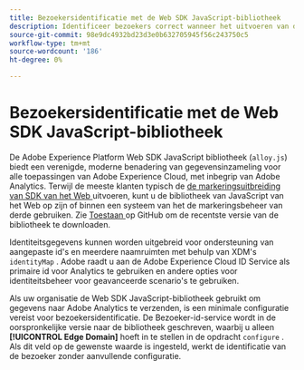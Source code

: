 ```yaml
---
title: Bezoekersidentificatie met de Web SDK JavaScript-bibliotheek
description: Identificeer bezoekers correct wanneer het uitvoeren van de bibliotheek van SDK van het Web JavaScript.
source-git-commit: 98e9dc4932bd23d3e0b632705945f56c243750c5
workflow-type: tm+mt
source-wordcount: '186'
ht-degree: 0%

---
```


# Bezoekersidentificatie met de Web SDK JavaScript-bibliotheek

De Adobe Experience Platform Web SDK JavaScript bibliotheek (`alloy.js`) biedt een verenigde, moderne benadering van gegevensinzameling voor alle toepassingen van Adobe Experience Cloud, met inbegrip van Adobe Analytics. Terwijl de meeste klanten typisch de [ de markeringsuitbreiding van SDK van het Web ](web-sdk-extension.md) uitvoeren, kunt u de bibliotheek van JavaScript van het Web op zijn of binnen een systeem van het de markeringsbeheer van derde gebruiken. Zie [ Toestaan ](https://github.com/adobe/alloy) op GitHub om de recentste versie van de bibliotheek te downloaden.

Identiteitsgegevens kunnen worden uitgebreid voor ondersteuning van aangepaste id&#39;s en meerdere naamruimten met behulp van XDM&#39;s `identityMap` . Adobe raadt u aan de Adobe Experience Cloud ID Service als primaire id voor Analytics te gebruiken en andere opties voor identiteitsbeheer voor geavanceerde scenario&#39;s te gebruiken.

Als uw organisatie de Web SDK JavaScript-bibliotheek gebruikt om gegevens naar Adobe Analytics te verzenden, is een minimale configuratie vereist voor bezoekersidentificatie. De Bezoeker-id-service wordt in de oorspronkelijke versie naar de bibliotheek geschreven, waarbij u alleen **[!UICONTROL Edge Domain]** hoeft in te stellen in de opdracht `configure` . Als dit veld op de gewenste waarde is ingesteld, werkt de identificatie van de bezoeker zonder aanvullende configuratie.
